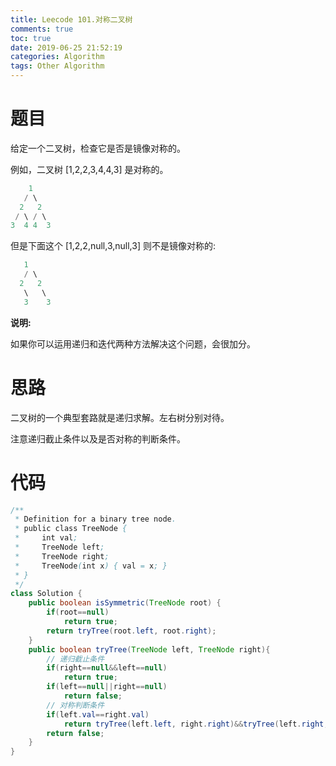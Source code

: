 ```yaml
---
title: Leecode 101.对称二叉树
comments: true
toc: true
date: 2019-06-25 21:52:19
categories: Algorithm
tags: Other Algorithm
---
```


# 题目

给定一个二叉树，检查它是否是镜像对称的。

例如，二叉树 [1,2,2,3,4,4,3] 是对称的。
```java
    1
   / \
  2   2
 / \ / \
3  4 4  3
```

但是下面这个 [1,2,2,null,3,null,3] 则不是镜像对称的:

```java
   1
   / \
  2   2
   \   \
   3    3
```

**说明:**

如果你可以运用递归和迭代两种方法解决这个问题，会很加分。

# 思路

二叉树的一个典型套路就是递归求解。左右树分别对待。

注意递归截止条件以及是否对称的判断条件。

# 代码

```java
/**
 * Definition for a binary tree node.
 * public class TreeNode {
 *     int val;
 *     TreeNode left;
 *     TreeNode right;
 *     TreeNode(int x) { val = x; }
 * }
 */
class Solution {
    public boolean isSymmetric(TreeNode root) {
        if(root==null)
            return true;
        return tryTree(root.left, root.right);
    }
    public boolean tryTree(TreeNode left, TreeNode right){
        // 递归截止条件
        if(right==null&&left==null)
            return true;
        if(left==null||right==null)
            return false;
        // 对称判断条件
        if(left.val==right.val)
            return tryTree(left.left, right.right)&&tryTree(left.right, right.left);
        return false;
    }
}
```

